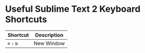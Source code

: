 # Useful Sublime Text 2 Keyboard Shortcuts

| Shortcut | Description |
| -------- | ----------- |
| <kbd>⌘</kbd> <kbd>⇧</kbd> <kbd>N</kbd> | New Window | 